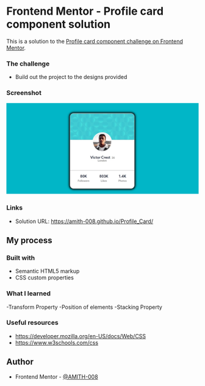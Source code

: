 # Frontend Mentor - Profile card component solution

This is a solution to the [Profile card component challenge on Frontend Mentor](https://www.frontendmentor.io/challenges/profile-card-component-cfArpWshJ).

### The challenge

- Build out the project to the designs provided

### Screenshot

![](images/Screenshot.jpg)


### Links

- Solution URL: https://amith-008.github.io/Profile_Card/

## My process

### Built with

- Semantic HTML5 markup
- CSS custom properties

### What I learned
-Transform Property
-Position of elements
-Stacking Property

### Useful resources
- https://developer.mozilla.org/en-US/docs/Web/CSS
- https://www.w3schools.com/css 


## Author

- Frontend Mentor - [@AMITH-008](https://www.frontendmentor.io/profile/AMITH-008)
